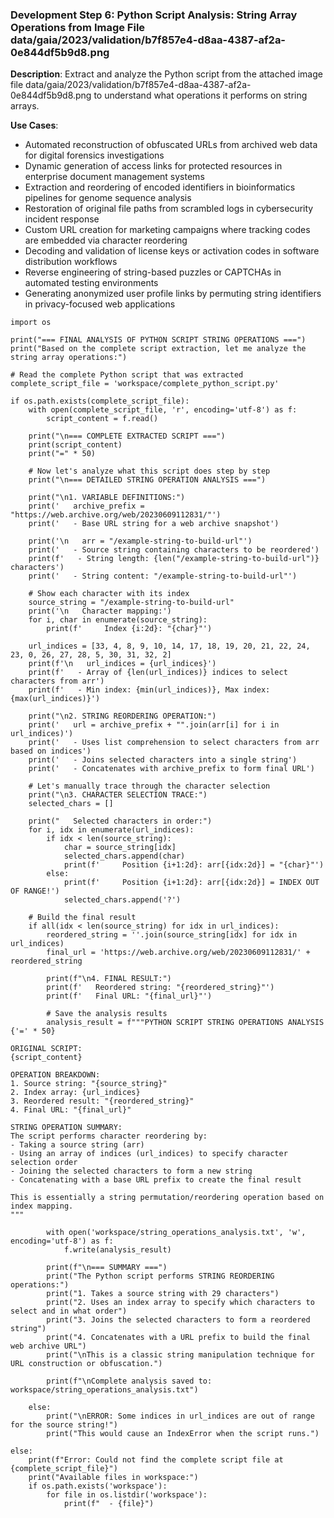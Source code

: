 ### Development Step 6: Python Script Analysis: String Array Operations from Image File data/gaia/2023/validation/b7f857e4-d8aa-4387-af2a-0e844df5b9d8.png

**Description**: Extract and analyze the Python script from the attached image file data/gaia/2023/validation/b7f857e4-d8aa-4387-af2a-0e844df5b9d8.png to understand what operations it performs on string arrays.

**Use Cases**:
- Automated reconstruction of obfuscated URLs from archived web data for digital forensics investigations
- Dynamic generation of access links for protected resources in enterprise document management systems
- Extraction and reordering of encoded identifiers in bioinformatics pipelines for genome sequence analysis
- Restoration of original file paths from scrambled logs in cybersecurity incident response
- Custom URL creation for marketing campaigns where tracking codes are embedded via character reordering
- Decoding and validation of license keys or activation codes in software distribution workflows
- Reverse engineering of string-based puzzles or CAPTCHAs in automated testing environments
- Generating anonymized user profile links by permuting string identifiers in privacy-focused web applications

```
import os

print("=== FINAL ANALYSIS OF PYTHON SCRIPT STRING OPERATIONS ===")
print("Based on the complete script extraction, let me analyze the string array operations:")

# Read the complete Python script that was extracted
complete_script_file = 'workspace/complete_python_script.py'

if os.path.exists(complete_script_file):
    with open(complete_script_file, 'r', encoding='utf-8') as f:
        script_content = f.read()
    
    print("\n=== COMPLETE EXTRACTED SCRIPT ===")
    print(script_content)
    print("=" * 50)
    
    # Now let's analyze what this script does step by step
    print("\n=== DETAILED STRING OPERATION ANALYSIS ===")
    
    print("\n1. VARIABLE DEFINITIONS:")
    print('   archive_prefix = "https://web.archive.org/web/20230609112831/"')
    print('   - Base URL string for a web archive snapshot')
    
    print('\n   arr = "/example-string-to-build-url"')
    print('   - Source string containing characters to be reordered')
    print(f'   - String length: {len("/example-string-to-build-url")} characters')
    print('   - String content: "/example-string-to-build-url"')
    
    # Show each character with its index
    source_string = "/example-string-to-build-url"
    print('\n   Character mapping:')
    for i, char in enumerate(source_string):
        print(f'     Index {i:2d}: "{char}"')
    
    url_indices = [33, 4, 8, 9, 10, 14, 17, 18, 19, 20, 21, 22, 24, 23, 0, 26, 27, 28, 5, 30, 31, 32, 2]
    print(f'\n   url_indices = {url_indices}')
    print(f'   - Array of {len(url_indices)} indices to select characters from arr')
    print(f'   - Min index: {min(url_indices)}, Max index: {max(url_indices)}')
    
    print("\n2. STRING REORDERING OPERATION:")
    print('   url = archive_prefix + "".join(arr[i] for i in url_indices)')
    print('   - Uses list comprehension to select characters from arr based on indices')
    print('   - Joins selected characters into a single string')
    print('   - Concatenates with archive_prefix to form final URL')
    
    # Let's manually trace through the character selection
    print("\n3. CHARACTER SELECTION TRACE:")
    selected_chars = []
    
    print("   Selected characters in order:")
    for i, idx in enumerate(url_indices):
        if idx < len(source_string):
            char = source_string[idx]
            selected_chars.append(char)
            print(f'     Position {i+1:2d}: arr[{idx:2d}] = "{char}"')
        else:
            print(f'     Position {i+1:2d}: arr[{idx:2d}] = INDEX OUT OF RANGE!')
            selected_chars.append('?')
    
    # Build the final result
    if all(idx < len(source_string) for idx in url_indices):
        reordered_string = ''.join(source_string[idx] for idx in url_indices)
        final_url = 'https://web.archive.org/web/20230609112831/' + reordered_string
        
        print(f"\n4. FINAL RESULT:")
        print(f'   Reordered string: "{reordered_string}"')
        print(f'   Final URL: "{final_url}"')
        
        # Save the analysis results
        analysis_result = f"""PYTHON SCRIPT STRING OPERATIONS ANALYSIS
{'=' * 50}

ORIGINAL SCRIPT:
{script_content}

OPERATION BREAKDOWN:
1. Source string: "{source_string}"
2. Index array: {url_indices}
3. Reordered result: "{reordered_string}"
4. Final URL: "{final_url}"

STRING OPERATION SUMMARY:
The script performs character reordering by:
- Taking a source string (arr)
- Using an array of indices (url_indices) to specify character selection order
- Joining the selected characters to form a new string
- Concatenating with a base URL prefix to create the final result

This is essentially a string permutation/reordering operation based on index mapping.
"""
        
        with open('workspace/string_operations_analysis.txt', 'w', encoding='utf-8') as f:
            f.write(analysis_result)
        
        print(f"\n=== SUMMARY ===")
        print("The Python script performs STRING REORDERING operations:")
        print("1. Takes a source string with 29 characters")
        print("2. Uses an index array to specify which characters to select and in what order")
        print("3. Joins the selected characters to form a reordered string")
        print("4. Concatenates with a URL prefix to build the final web archive URL")
        print("\nThis is a classic string manipulation technique for URL construction or obfuscation.")
        
        print(f"\nComplete analysis saved to: workspace/string_operations_analysis.txt")
        
    else:
        print("\nERROR: Some indices in url_indices are out of range for the source string!")
        print("This would cause an IndexError when the script runs.")
        
else:
    print(f"Error: Could not find the complete script file at {complete_script_file}")
    print("Available files in workspace:")
    if os.path.exists('workspace'):
        for file in os.listdir('workspace'):
            print(f"  - {file}")
```